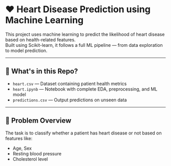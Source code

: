 # ❤️ Heart Disease Prediction using Machine Learning

This project uses machine learning to predict the likelihood of heart disease based on health-related features.  
Built using Scikit-learn, it follows a full ML pipeline — from data exploration to model prediction.

---

## 📁 What's in this Repo?

- `heart.csv` — Dataset containing patient health metrics  
- `heart.ipynb` — Notebook with complete EDA, preprocessing, and ML model  
- `predictions.csv` — Output predictions on unseen data

---

## 🧠 Problem Overview

The task is to classify whether a patient has heart disease or not based on features like:

- Age, Sex
- Resting blood pressure
- Cholesterol level
